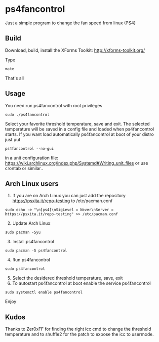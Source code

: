 # ps4fancontrol

Just a simple program to change the fan speed from linux (PS4)

## Build
Download, build, install the XForms Toolkit: http://xforms-toolkit.org/

Type 
```
make
```
That's all

## Usage
You need run ps4fancontrol with root privileges
```
sudo ./ps4fancontrol
```
Select your favorite threshold temperature, save and exit.
The selected temperature will be saved in a config file and loaded when ps4fancontrol starts.
If you want load automatically ps4fancontrol at boot of your distro just put
```
ps4fancontrol --no-gui
```
in a unit configuration file: https://wiki.archlinux.org/index.php/Systemd#Writing_unit_files or use crontab or similar..

## Arch Linux users
1) If you are on Arch Linux you can just add the repository https://psxita.it/repo-testing to /etc/pacman.conf
```
sudo echo -e "\n[ps4]\nSigLevel = Never\nServer = https://psxita.it/repo-testing" >> /etc/pacman.conf
```
2) Update Arch Linux
```
sudo pacman -Syu
```
3) Install ps4fancontrol
```
sudo pacman -S ps4fancontrol
```
4) Run ps4fancontrol
```
sudo ps4fancontrol
```
5) Select the desidered threshold temperature, save, exit
6) To autostart ps4fancontrol at boot enable the service ps4fancontrol
```
sudo systemctl enable ps4fancontrol
```
Enjoy

## Kudos
Thanks to Zer0xFF for finding the right icc cmd to change the threshold temperature
and to shuffle2 for the patch to expose the icc to usermode.
